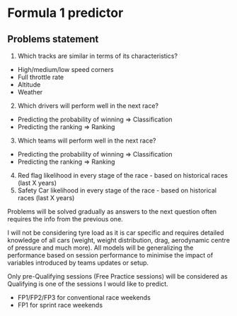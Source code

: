 # Formula 1 predictor

## Problems statement
1. Which tracks are similar in terms of its characteristics?
- High/medium/low speed corners
- Full throttle rate
- Altitude
- Weather
2. Which drivers will perform well in the next race?
- Predicting the probability of winning => Classification
- Predicting the ranking => Ranking
3. Which teams will perform well in the next race?
- Predicting the probability of winning => Classification
- Predicting the ranking => Ranking
4. Red flag likelihood in every stage of the race - based on historical races (last X years)
5. Safety Car likelihood in every stage of the race - based on historical races (last X years)

Problems will be solved gradually as answers to the next question often requires the info from the previous one. 

I will not be considering tyre load as it is car specific and requires detailed knowledge of all cars (weight, weight distribution, drag, aerodynamic centre of pressure and much more). All models will be generalizing the performance based on session performance to minimise the impact of variables introduced by teams updates or setup. 

Only pre-Qualifying sessions (Free Practice sessions) will be considered as Qualifying is one of the sessions I would like to predict. 
- FP1/FP2/FP3 for conventional race weekends
- FP1 for sprint race weekends
